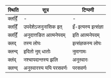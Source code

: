 | स्थिति | सूत्र | टिप्पणी |
| ----- | ------- | ------ |
| क्लदिँ॒ | - | - |
| क्लदिँ॒ | उपदेशेऽजनुनासिक इत् | इँ-इत्यस्य इत्संज्ञा |
| क्लदिँ॒ | अनुदात्तङित आत्मनेपदम् | इति आत्मनेपदम् |
| क्लद् | तस्य लोपः | इत्संज्ञकस्य लोपः |
| क्लन्द् | इदितो नुम् धातोः | नुमागामः |
| क्लंद् | नश्चापदान्तस्य झलि | अनुस्वारः |
| क्लन्द् | अनुस्वारस्य ययि परसवर्णः | परसवर्णः |
